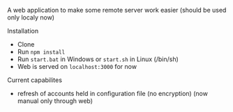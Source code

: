 A web application to make some remote server work easier (should be used only localy now)

Installation
- Clone
- Run `npm install`
- Run `start.bat` in Windows or `start.sh` in Linux (/bin/sh)
- Web is served on `localhost:3000` for now

Current capabilites
- refresh of accounts held in configuration file (no encryption) (now manual only through web)
